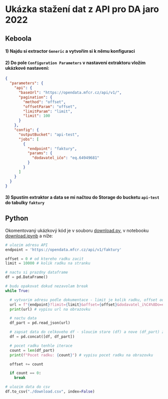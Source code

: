 # Ukázka stažení dat z API pro DA jaro 2022

## Keboola

#### 1) Najdu si extractor `Generic` a vytvořím si k němu konfiguraci

#### 2) Do pole `Configuration Parameters` v nastavení extraktoru vložím ukázkové nastavení:

```json
{
  "parameters": {
    "api": {
      "baseUrl": "https://opendata.mfcr.cz/api/v1/",
      "pagination": {
        "method": "offset",
        "offsetParam": "offset",
        "limitParam": "limit",
        "limit": 100
      }
    },
    "config": {
      "outputBucket": "api-test",
      "jobs": [
        {
          "endpoint": "faktury",
          "params": {
            "dodavatel_ičo": "eq.64949681"
          }
        }
      ]
    }
  }
}
```

#### 3) Spustím extraktor a data se mi načtou do Storage do bucketu `api-test` do tabulky `faktury`

## Python

Okomentovaný ukázkový kód je v souboru [download.py](download.py), v notebooku [download.ipynb](download.ipynb) a níže:

```python
# ulozim adresu API
endpoint = 'https://opendata.mfcr.cz/api/v1/faktury'

offset = 0 # od ktereho radku zacit
limit = 10000 # kolik radku na stranku

# nactu si prazdny dataframe
df = pd.DataFrame()

# budu opakovat dokud nezavolam break
while True:

  # vytvorim adresu podle dokumentace - limit je kolik radku, offset od ktereho a `dodavatel_i%C4%8Do=eq.64949681` je filtr na dodavatele T-Mobile
  url = f"{endpoint}?limit={limit}&offset={offset}&dodavatel_i%C4%8Do=eq.64949681"
  print(url) # vypisu url na obrazovku

  # nactu data
  df_part = pd.read_json(url)

  # zapsat data do celkoveho df - sloucim stare (df) a nove (df_part) zaznamy a sloucene je ulozim do puvodni promenne df
  df = pd.concat([df, df_part])

  # pocet radku tenhle iterace
  count = len(df_part)
  print(f"Pocet radku: {count}") # vypisu pocet radku na obrazovku

  offset += count

  if count == 0:
    break

# ulozim data do csv
df.to_csv("./download.csv", index=False)
```
